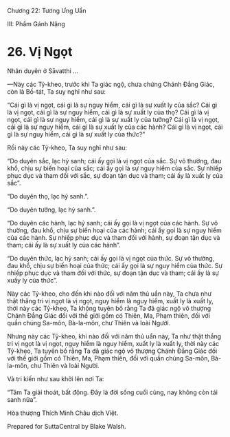  

Chương 22: Tương Ưng Uẩn

III: Phẩm Gánh Nặng

# 26\. Vị Ngọt

Nhân duyên ở Sāvatthi …

—Này các Tỷ-kheo, trước khi Ta giác ngộ, chưa chứng Chánh Ðẳng Giác, còn là Bồ-tát, Ta suy nghĩ như sau:

“Cái gì là vị ngọt, cái gì là sự nguy hiểm, cái gì là sự xuất ly của sắc? Cái gì là vị ngọt, cái gì là sự nguy hiểm, cái gì là sự xuất ly của thọ? Cái gì là vị ngọt, cái gì là sự nguy hiểm, cái gì là sự xuất ly của tưởng? Cái gì là vị ngọt, cái gì là sự nguy hiểm, cái gì là sự xuất ly của các hành? Cái gì là vị ngọt, cái gì là sự nguy hiểm, cái gì là sự xuất ly của thức?”

Rồi này các Tỷ-kheo, Ta suy nghĩ như sau:

“Do duyên sắc, lạc hỷ sanh; cái ấy gọi là vị ngọt của sắc. Sự vô thường, đau khổ, chịu sự biến hoại của sắc; cái ấy gọi là sự nguy hiểm của sắc. Sự nhiếp phục dục và tham đối với sắc, sự đoạn tận dục và tham; cái ấy là xuất ly của sắc”.

“Do duyên thọ, lạc hỷ sanh.”.

“Do duyên tưởng, lạc hỷ sanh.”.

“Do duyên các hành, lạc hỷ sanh; cái ấy gọi là vị ngọt của các hành. Sự vô thường, đau khổ, chịu sự biến hoại của các hành; cái ấy gọi là sự nguy hiểm của các hành. Sự nhiếp phục dục và tham đối với hành, sự đoạn tận dục và tham; cái ấy là sự xuất ly của các hành”.

“Do duyên thức, lạc hỷ sanh; cái ấy gọi là vị ngọt của thức. Sự vô thường, đau khổ, chịu sự biến hoại của thức; cái ấy gọi là sự nguy hiểm của thức. Sự nhiếp phục dục và tham đối với thức, sự đoạn tận dục và tham; cái ấy là sự xuấy ly của thức”.

Này các Tỷ-kheo, cho đến khi nào đối với năm thủ uẩn này, Ta chưa như thật thắng tri vị ngọt là vị ngọt, nguy hiểm là nguy hiểm, xuất ly là xuất ly, thời này các Tỷ-kheo, Ta không tuyên bố rằng Ta đã giác ngộ vô thượng Chánh Ðẳng Giác đối với thế giới gồm có Thiên, Ma, Phạm thiên, đối với quần chúng Sa-môn, Bà-la-môn, chư Thiên và loài Người.

Nhưng này các Tỷ-kheo, khi nào đối với năm thủ uẩn này, Ta như thật thắng tri vị ngọt là vị ngọt, nguy hiểm là nguy hiểm, xuất ly là xuất ly, thời này các Tỷ-kheo, Ta tuyên bố rằng Ta đã giác ngộ vô thượng Chánh Ðẳng Giác đối với thế giới gồm có Thiên, Ma, Phạm thiên, đối với quần chúng Sa-môn, Bà-la-môn, chư Thiên và loài Người.

Và tri kiến như sau khởi lên nơi Ta:

“Tâm Ta giải thoát, bất động. Ðây là đời sống cuối cùng, nay không còn tái sanh nữa”.

Hòa thượng Thích Minh Châu dịch Việt.

Prepared for SuttaCentral by Blake Walsh.